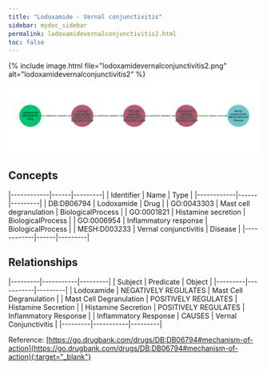 ```yaml
---
title: "Lodoxamide - Vernal conjunctivitis"
sidebar: mydoc_sidebar
permalink: lodoxamidevernalconjunctivitis2.html
toc: false 
---
```


{% include image.html file="lodoxamidevernalconjunctivitis2.png" alt="lodoxamidevernalconjunctivitis2" %}![Path Visualization](/images/lodoxamidevernalconjunctivitis2.png)

## Concepts

|------------|------|---------|
| Identifier | Name | Type    |
|------------|------|---------|
| DB:DB06794 | Lodoxamide | Drug |
| GO:0043303 | Mast cell degranulation | BiologicalProcess |
| GO:0001821 | Histamine secretion | BiologicalProcess |
| GO:0006954 | Inflammatory response | BiologicalProcess |
| MESH:D003233 | Vernal conjunctivitis | Disease |
|------------|------|---------|

## Relationships

|---------|-----------|---------|
| Subject | Predicate | Object  |
|---------|-----------|---------|
| Lodoxamide | NEGATIVELY REGULATES | Mast Cell Degranulation |
| Mast Cell Degranulation | POSITIVELY REGULATES | Histamine Secretion |
| Histamine Secretion | POSITIVELY REGULATES | Inflammatory Response |
| Inflammatory Response | CAUSES | Vernal Conjunctivitis |
|---------|-----------|---------|

Reference: [https://go.drugbank.com/drugs/DB:DB06794#mechanism-of-action](https://go.drugbank.com/drugs/DB:DB06794#mechanism-of-action){:target="_blank"}